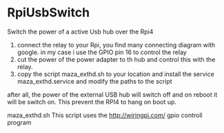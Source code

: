 # RpiUsbSwitch
Switch the power of a active Usb hub over the Rpi4

1. connect the relay to your Rpi, you find many connecting diagram with google. in my case i use the GPIO pin 16 to control the relay
2. cut the power of the power adapter to th hub and control this with the relay.
3. copy the script maza_exthd.sh to your location and install the service maza_exthd.service and modify the paths to the script

after all, the power of the external USB hub will switch off and on reboot it will be switch on. This prevent the RPI4 to hang on boot up.


maza_exthd.sh
This script uses the http://wiringpi.com/ gpio controll program
